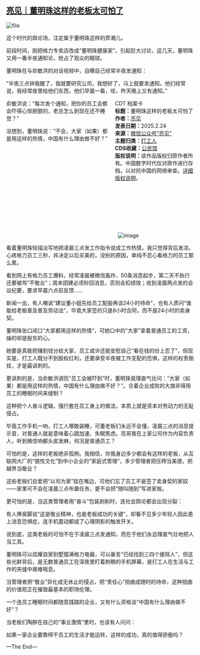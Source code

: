 <!--1740389051000-->
[亮见｜董明珠这样的老板太可怕了](https://chinadigitaltimes.net/chinese/716052.html)
------

<p><img decoding="async" src="https://chinadigitaltimes.net/chinese/files/2025/02/image-1740388365991.png" alt="file"></p><p>这个时代的舆论场，注定属于董明珠这样的弄潮儿。</p><p>前段时间，刚把格力专卖店改成“董明珠健康家”，引起巨大讨论，这几天，董明珠又用一番半夜通知论，抢占了观众的眼球。</p><p>董明珠在与俞敏洪的对谈视频中，自曝自己经常半夜发通知：</p><p>“半夜三点钟我醒了，我就要研究公司，我想好了，马上就要发通知。他们经常说，我经常夜里给他们东西，他们早晨一看，哇，昨天晚上又有通知。”</p><div style="width:42%;float:right;padding-left:20px;"><div class="su-spoiler su-spoiler-style-fancy su-spoiler-icon-chevron-circle" data-scroll-offset="0" data-anchor-in-url="no"><div class="su-spoiler-title" tabindex="0" role="button"><span class="su-spoiler-icon"></span>CDT 档案卡</div><div class="su-spoiler-content su-u-clearfix su-u-trim"><strong>标题：</strong>董明珠这样的老板太可怕了<br><strong>作者：</strong><a href="https://chinadigitaltimes.net/space/亮见" target="_blank">亮见</a><br><strong>发表日期：</strong>2025.2.24<br><strong>来源：</strong><a href="https://web.archive.org/web/*/https://mp.weixin.qq.com/s/m3InwlEQ8pKdVsKqQs1SJg" target="_blank">微信公众号“亮见”</a><br><strong>主题归类：</strong><a href="https://chinadigitaltimes.net/space/打工人" target="_blank">打工人</a><br><strong>CDS收藏：</strong><a href="https://chinadigitaltimes.net/space/%E5%85%AC%E6%B0%91%E9%A6%86" target="_blank" rel="noopener">公民馆</a><br><strong>版权说明：</strong>该作品版权归原作者所有。中国数字时代仅对原作进行存档，以对抗中国的网络审查。<a href="https://chinadigitaltimes.net/chinese/copyright">详细版权说明</a>。</div></div></div><p>俞敏洪说：“每次发个通知，把你的员工会都会吓得心惊胆颤的，老总怎么到现在还不睡觉？”</p><p>没想到，董明珠说：“不会，大家（如果）都是用这样的热情，中国有什么理由做不好？”</p><p><img decoding="async" src="data:image/svg+xml,%3Csvg%20xmlns='http://www.w3.org/2000/svg'%20viewBox='0%200%200%200'%3E%3C/svg%3E" alt="image" data-lazy-src="https://chinadigitaltimes.net/chinese/files/2025/02/post-716052-67bc3abb45f1b."><noscript><img decoding="async" src="https://chinadigitaltimes.net/chinese/files/2025/02/post-716052-67bc3abb45f1b." alt="image"></noscript></p><p>看着董明珠轻描淡写地把凌晨三点发工作指令说成工作热情，我只觉得背后发凉。心疼格力员工三秒，并决定以后买美的，没别的原因，单纯不忍心看格力的员工那么累。</p><p>看到网上有格力员工爆料，经常凌晨被微信轰炸，50条消息起步，第二天不执行还要被骂“不敬业”；周末团建必须秒回消息，否则会扣绩效；收到凌晨两点发的会议纪要，要求早晨六点前反馈……</p><p>新闻一出，有人嘲讽“建议董小姐先给员工配股再谈24小时待命”，也有人质问“谁能给老板普及普及劳动法”，毕竟大家签的只是8小时合同，而不是24小时的卖身契。</p><p>董明珠张口闭口“大家都用这样的热情”，可她口中的“大家”拿着普通员工的工资，操的却是股东的心。</p><p>她要是真能把赚到钱分给大家，员工或许还能安慰自己“看在钱的份上忍了”，但现实是，打工人既分不到股权红利，还要承受半夜被工作支配的恐惧，这样的权责倒挂，才是最讽刺的。</p><p>更讽刺的是，当俞敏洪调侃“员工会被吓到”时，董明珠竟理直气壮问：“大家（如果）都是用这样的热情，中国有什么理由做不好？”。合着企业成败的大旗非得用员工的睡眠时间来缝制？</p><p>这种把个人奋斗逻辑，强行套在员工身上的做法，本质上就是资本对劳动力的无耻侵占。</p><p>毕竟工作手机一响，打工人哪敢装睡，可董老板们永远不会懂，凌晨三点的消息提示音，对普通人就是意味着心跳加速、失眠焦虑。亮哥我在上家公司作为内容负责人，听到微信响都头皮发麻，何况是普通员工？</p><p>可怕的是，这样的老板绝非孤例。我相信，你我身边多少都会有这样的老板，从互联网大厂的“狼性文化”到中小企业的“家庭式管理”，多少管理者把压榨当美德，把越界当敬业？</p><p>这些老板们总爱把“以司为家”挂在嘴边，可他们忘了员工不是签了卖身契的家奴——家里可不会在凌晨三点布置任务，更不会把“随叫随到”写进家规。</p><p>更可怕的是，当这类管理者用“奋斗”包装剥削时，连社会舆论都会出现分裂：</p><p>有人捧臭脚说“这是敬业精神，也是老板成功的关键”，却看不见多少年轻人因此患上消息恐惧症，连手机震动都成了心理阴影的触发开关。</p><p>说到底，这类老板的可怕不在于凌晨三点发通知，而在于他们永远理直气壮地把人当工具。</p><p>董明珠可以炫耀自家别墅摆满格力电器，可以豪言“已经找到三四个接班人”，但这些光鲜背后，是无数普通员工在深夜里盯着刺眼的手机屏幕，是打工人在生活与工作的夹缝中艰难喘息。</p><p>当管理者把“敬业”异化成无休止的侵占，把“责任心”扭曲成随时的待命，这种扭曲的价值观正在摧毁最基本的职场伦理。</p><p>一个连员工睡眠时间都随意践踏的企业，又有什么资格谈“中国有什么理由做不好”？</p><p>当老板们陶醉在自己的“事业激情”里时，也该有人问问：</p><p>如果一家企业要靠榨干员工的生活才能运转，这样的成功，真的值得骄傲吗？</p><p>—The End—</p><div class="addtoany_share_save_container addtoany_content addtoany_content_bottom"><div class="a2a_kit a2a_kit_size_32 addtoany_list" data-a2a-url="https://chinadigitaltimes.net/chinese/716052.html" data-a2a-title="亮见｜董明珠这样的老板太可怕了"><a class="a2a_button_facebook" href="https://www.addtoany.com/add_to/facebook?linkurl=https%3A%2F%2Fchinadigitaltimes.net%2Fchinese%2F716052.html&amp;linkname=%E4%BA%AE%E8%A7%81%EF%BD%9C%E8%91%A3%E6%98%8E%E7%8F%A0%E8%BF%99%E6%A0%B7%E7%9A%84%E8%80%81%E6%9D%BF%E5%A4%AA%E5%8F%AF%E6%80%95%E4%BA%86" title="Facebook" rel="nofollow noopener" target="_blank"></a><a class="a2a_button_twitter" href="https://www.addtoany.com/add_to/twitter?linkurl=https%3A%2F%2Fchinadigitaltimes.net%2Fchinese%2F716052.html&amp;linkname=%E4%BA%AE%E8%A7%81%EF%BD%9C%E8%91%A3%E6%98%8E%E7%8F%A0%E8%BF%99%E6%A0%B7%E7%9A%84%E8%80%81%E6%9D%BF%E5%A4%AA%E5%8F%AF%E6%80%95%E4%BA%86" title="Twitter" rel="nofollow noopener" target="_blank"></a><a class="a2a_button_telegram" href="https://www.addtoany.com/add_to/telegram?linkurl=https%3A%2F%2Fchinadigitaltimes.net%2Fchinese%2F716052.html&amp;linkname=%E4%BA%AE%E8%A7%81%EF%BD%9C%E8%91%A3%E6%98%8E%E7%8F%A0%E8%BF%99%E6%A0%B7%E7%9A%84%E8%80%81%E6%9D%BF%E5%A4%AA%E5%8F%AF%E6%80%95%E4%BA%86" title="Telegram" rel="nofollow noopener" target="_blank"></a><a class="a2a_button_reddit" href="https://www.addtoany.com/add_to/reddit?linkurl=https%3A%2F%2Fchinadigitaltimes.net%2Fchinese%2F716052.html&amp;linkname=%E4%BA%AE%E8%A7%81%EF%BD%9C%E8%91%A3%E6%98%8E%E7%8F%A0%E8%BF%99%E6%A0%B7%E7%9A%84%E8%80%81%E6%9D%BF%E5%A4%AA%E5%8F%AF%E6%80%95%E4%BA%86" title="Reddit" rel="nofollow noopener" target="_blank"></a><a class="a2a_button_whatsapp" href="https://www.addtoany.com/add_to/whatsapp?linkurl=https%3A%2F%2Fchinadigitaltimes.net%2Fchinese%2F716052.html&amp;linkname=%E4%BA%AE%E8%A7%81%EF%BD%9C%E8%91%A3%E6%98%8E%E7%8F%A0%E8%BF%99%E6%A0%B7%E7%9A%84%E8%80%81%E6%9D%BF%E5%A4%AA%E5%8F%AF%E6%80%95%E4%BA%86" title="WhatsApp" rel="nofollow noopener" target="_blank"></a><a class="a2a_button_email" href="https://www.addtoany.com/add_to/email?linkurl=https%3A%2F%2Fchinadigitaltimes.net%2Fchinese%2F716052.html&amp;linkname=%E4%BA%AE%E8%A7%81%EF%BD%9C%E8%91%A3%E6%98%8E%E7%8F%A0%E8%BF%99%E6%A0%B7%E7%9A%84%E8%80%81%E6%9D%BF%E5%A4%AA%E5%8F%AF%E6%80%95%E4%BA%86" title="Email" rel="nofollow noopener" target="_blank"></a><a class="a2a_button_copy_link" href="https://www.addtoany.com/add_to/copy_link?linkurl=https%3A%2F%2Fchinadigitaltimes.net%2Fchinese%2F716052.html&amp;linkname=%E4%BA%AE%E8%A7%81%EF%BD%9C%E8%91%A3%E6%98%8E%E7%8F%A0%E8%BF%99%E6%A0%B7%E7%9A%84%E8%80%81%E6%9D%BF%E5%A4%AA%E5%8F%AF%E6%80%95%E4%BA%86" title="Copy Link" rel="nofollow noopener" target="_blank"></a><a class="a2a_dd addtoany_share_save addtoany_share" href="https://www.addtoany.com/share"></a></div></div>
